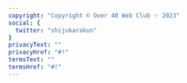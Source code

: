 ```yaml
---
copyright: "Copyright © Over 40 Web Club ✨ 2023"
social: {
  twitter: "shijukarakun"
}
privacyText: ""
privacyHref: "#!"
termsText: ""
termsHref: "#!"
---
```

